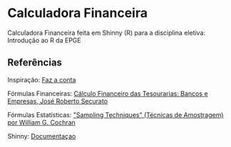 # Calculadora Financeira

Calculadora Financeira feita em Shinny (R) para a disciplina eletiva: Introdução ao R da EPGE

## Referências

Inspiração: [Faz a conta](https://fazaconta.com/index.htm )

Fórmulas Financeiras: [Cálculo Financeiro das Tesourarias: Bancos e Empresas,  José Roberto Securato](https://www.amazon.com.br/Cálculo-Financeiro-Tesourarias-Bancos-Empresas/dp/8580041147/ref=asc_df_8580041147/?tag=googleshopp00-20&linkCode=df0&hvadid=379708370865&hvpos=&hvnetw=g&hvrand=4952231824707363399&hvpone=&hvptwo=&hvqmt=&hvdev=c&hvdvcmdl=&hvlocint=&hvlocphy=1001655&hvtargid=pla-809700831982&psc=1)

Fórmulas Estatísticas: ["Sampling Techniques" (Técnicas de Amostragem) por William G. Cochran](https://www.amazon.com.br/Sampling-Techniques-William-G-Cochran/dp/047116240X)

Shinny: [Documentaçao](https://shiny.posit.co/r/getstarted/shiny-basics/lesson1/index.html)